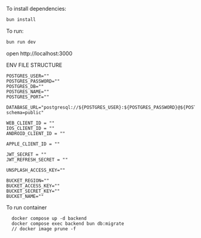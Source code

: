 To install dependencies:

```sh
bun install
```

To run:

```sh
bun run dev
```

open http://localhost:3000

ENV FILE STRUCTURE

```
POSTGRES_USER=""
POSTGRES_PASSWORD=""
POSTGRES_DB=""
POSTGRES_NAME=""
POSTGRES_PORT=""

DATABASE_URL="postgresql://${POSTGRES_USER}:${POSTGRES_PASSWORD}@${POSTGRES_NAME}:${POSTGRES_PORT}/${POSTGRES_DB}?schema=public"

WEB_CLIENT_ID = ""
IOS_CLIENT_ID = ""
ANDROID_CLIENT_ID = ""

APPLE_CLIENT_ID = ""

JWT_SECRET = ""
JWT_REFRESH_SECRET = ""

UNSPLASH_ACCESS_KEY=""

BUCKET_REGION=""
BUCKET_ACCESS_KEY=""
BUCKET_SECRET_KEY=""
BUCKET_NAME=""
```

To run container

```
  docker compose up -d backend
  docker compose exec backend bun db:migrate
  // docker image prune -f
```
